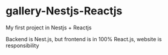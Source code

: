 # gallery-Nestjs-Reactjs
My first project in Nestjs + Reactjs

Backend is Nest.js, but frontend is in 100% React.js, website is responsibility
